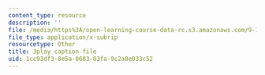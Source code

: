 ```yaml
---
content_type: resource
description: ''
file: /media/https%3A/open-learning-course-data-rc.s3.amazonaws.com/9-13-the-human-brain-spring-2019/1cc93df38e5a068383fa9c2a8e033c52_YVHM8dSkimo.srt
file_type: application/x-subrip
resourcetype: Other
title: 3play caption file
uid: 1cc93df3-8e5a-0683-83fa-9c2a8e033c52
---
```

